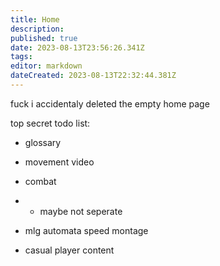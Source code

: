```yaml
---
title: Home
description: 
published: true
date: 2023-08-13T23:56:26.341Z
tags: 
editor: markdown
dateCreated: 2023-08-13T22:32:44.381Z
---
```


fuck i accidentaly deleted the empty home page





top secret todo list:

- glossary
- movement video
- combat
- - maybe not seperate


- mlg automata speed montage 

- casual player content
